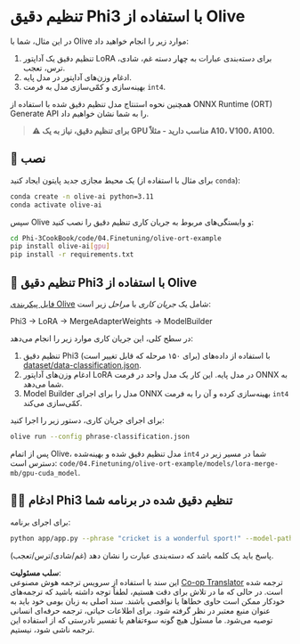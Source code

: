 <!--
CO_OP_TRANSLATOR_METADATA:
{
  "original_hash": "4164123a700fecd535d850f09506d72a",
  "translation_date": "2025-07-16T16:24:06+00:00",
  "source_file": "code/04.Finetuning/olive-ort-example/README.md",
  "language_code": "fa"
}
-->
# تنظیم دقیق Phi3 با استفاده از Olive

در این مثال، شما با Olive موارد زیر را انجام خواهید داد:

1. تنظیم دقیق یک آداپتور LoRA برای دسته‌بندی عبارات به چهار دسته غم، شادی، ترس، تعجب.
1. ادغام وزن‌های آداپتور در مدل پایه.
1. بهینه‌سازی و کمّی‌سازی مدل به فرمت `int4`.

همچنین نحوه استنتاج مدل تنظیم دقیق شده با استفاده از ONNX Runtime (ORT) Generate API را به شما نشان خواهیم داد.

> **⚠️ برای تنظیم دقیق، نیاز به یک GPU مناسب دارید - مثلاً A10، V100، A100.**

## 💾 نصب

یک محیط مجازی جدید پایتون ایجاد کنید (برای مثال با استفاده از `conda`):

```bash
conda create -n olive-ai python=3.11
conda activate olive-ai
```

سپس Olive و وابستگی‌های مربوط به جریان کاری تنظیم دقیق را نصب کنید:

```bash
cd Phi-3CookBook/code/04.Finetuning/olive-ort-example
pip install olive-ai[gpu]
pip install -r requirements.txt
```

## 🧪 تنظیم دقیق Phi3 با استفاده از Olive
[فایل پیکربندی Olive](../../../../../code/04.Finetuning/olive-ort-example/phrase-classification.json) شامل یک *جریان کاری* با *مراحل* زیر است:

Phi3 -> LoRA -> MergeAdapterWeights -> ModelBuilder

در سطح کلی، این جریان کاری موارد زیر را انجام می‌دهد:

1. تنظیم دقیق Phi3 (برای ۱۵۰ مرحله که قابل تغییر است) با استفاده از داده‌های [dataset/data-classification.json](../../../../../code/04.Finetuning/olive-ort-example/dataset/dataset-classification.json).
1. ادغام وزن‌های آداپتور LoRA در مدل پایه. این کار یک مدل واحد در فرمت ONNX به شما می‌دهد.
1. Model Builder مدل را برای اجرای ONNX بهینه‌سازی کرده و آن را به فرمت `int4` کمّی‌سازی می‌کند.

برای اجرای جریان کاری، دستور زیر را اجرا کنید:

```bash
olive run --config phrase-classification.json
```

پس از اتمام Olive، مدل تنظیم دقیق شده و بهینه‌شده `int4` شما در مسیر زیر در دسترس است: `code/04.Finetuning/olive-ort-example/models/lora-merge-mb/gpu-cuda_model`.

## 🧑‍💻 ادغام Phi3 تنظیم دقیق شده در برنامه شما

برای اجرای برنامه:

```bash
python app/app.py --phrase "cricket is a wonderful sport!" --model-path models/lora-merge-mb/gpu-cuda_model
```

پاسخ باید یک کلمه باشد که دسته‌بندی عبارت را نشان دهد (غم/شادی/ترس/تعجب).

**سلب مسئولیت**:  
این سند با استفاده از سرویس ترجمه هوش مصنوعی [Co-op Translator](https://github.com/Azure/co-op-translator) ترجمه شده است. در حالی که ما در تلاش برای دقت هستیم، لطفاً توجه داشته باشید که ترجمه‌های خودکار ممکن است حاوی خطاها یا نواقصی باشند. سند اصلی به زبان بومی خود باید به عنوان منبع معتبر در نظر گرفته شود. برای اطلاعات حیاتی، ترجمه حرفه‌ای انسانی توصیه می‌شود. ما مسئول هیچ گونه سوءتفاهم یا تفسیر نادرستی که از استفاده این ترجمه ناشی شود، نیستیم.